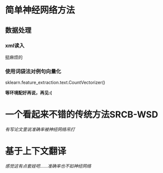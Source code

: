 # 简单神经网络方法
## 数据处理
### xml读入 
挺麻烦的
### 使用词袋法对例句向量化  
sklearn.feature_extraction.text.CountVectorizer() 

**等环境配好再说，再见:(**

# 一个看起来不错的传统方法SRCB-WSD
*有写论文里说准确率被神经网络吊打*


# 基于上下文翻译
*感觉这有点套娃吧......准确率也不如神经网络*

